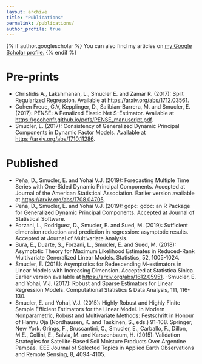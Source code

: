 ```yaml
---
layout: archive
title: "Publications"
permalink: /publications/
author_profile: true
---
```


{% if author.googlescholar %}
  You can also find my articles on <u><a href="{{author.googlescholar}}">my Google Scholar profile</a>.</u>
{% endif %}

Pre-prints
====
- Christidis A., Lakshmanan, L., Smucler E. and Zamar R. (2017): Split Regularized Regression. Available at https://arxiv.org/abs/1712.03561.
- Cohen Freue, G.V, Kepplinger, D., Salibian-Barrera, M. and Smucler, E. (2017): PENSE: A Penalized Elastic Net S-Estimator. Available at https://gcohenfr.github.io/pdfs/PENSE_manuscript.pdf.
- Smucler, E. (2017): Consistency of Generalized Dynamic Principal Components in Dynamic Factor Models. Available at https://arxiv.org/abs/1710.11286.

Published
====
- Peña, D., Smucler, E. and  Yohai V.J. (2019): Forecasting Multiple Time Series with One-Sided Dynamic Principal Components. Accepted at Journal of the American Statistical Association. Earlier version available at https://arxiv.org/abs/1708.04705.
- Peña, D., Smucler, E. and  Yohai V.J. (2019): gdpc: gdpc: an R Package for Generalized Dynamic Principal Components. Accepted at Journal of Statistical Software.
- Forzani, L., Rodriguez, D., Smucler, E. and Sued, M. (2019): Sufficient dimension reduction and prediction in regression: asymptotic results. Accepted at Journal of Multivariate Analysis.
- Bura, E., Duarte, S., Forzani, L., Smucler, E. and Sued, M. (2018): Asymptotic Theory for Maximum Likelihood Estimates in Reduced-Rank Multivariate Generalized Linear Models. Statistics, 52, 1005-1024.
- Smucler, E. (2018): Asymptotics for Redescending M-estimators in Linear Models with Increasing Dimension. Accepted at Statistica Sinica. Earlier version available at https://arxiv.org/abs/1612.05951.
-Smucler, E. and Yohai, V.J. (2017): Robust and Sparse Estimators for Linear Regression Models. Computational Statistics & Data Analysis, 111, 116-130.
- Smucler, E. and Yohai, V.J. (2015): Highly Robust and Highly Finite Sample Efficient Estimators for the Linear Model. In Modern Nonparametric, Robust and Multivariate Methods: Festschrift in Honour of Hannu Oja (Nordhausen, K. and Taskinen, S., eds.) 91-108. Springer, New York.
Grings, F., Bruscantini, C., Smucler, E., Carballo, F., Dillon, M.E., Collini, E., Salvia, M. and Karszenbaum, H. (2015): Validation Strategies for Satellite-Based Soil Moisture Products Over Argentine Pampas. IEEE Journal of Selected Topics in Applied Earth Observations and Remote Sensing, 8, 4094-4105.



